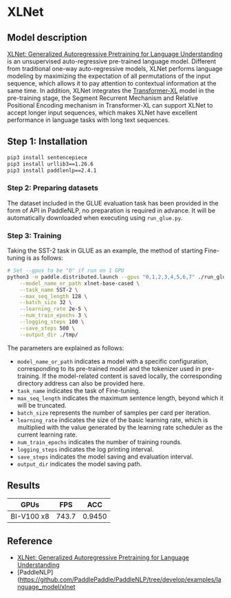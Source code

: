 # XLNet

## Model description

[XLNet: Generalized Autoregressive Pretraining for Language Understanding](https://arxiv.org/abs/1906.08237) is an unsupervised auto-regressive pre-trained language model. Different from traditional one-way auto-regressive models, XLNet performs language modeling by maximizing the expectation of all permutations of the input sequence, which allows it to pay attention to contextual information at the same time. In addition, XLNet integrates the [Transformer-XL](https://arxiv.org/abs/1901.02860) model in the pre-training stage, the Segment Recurrent Mechanism and Relative Positional Encoding mechanism in Transformer-XL can support XLNet to accept longer input sequences, which makes XLNet have excellent performance in language tasks with long text sequences.

## Step 1: Installation

```bash
pip3 install sentencepiece
pip3 install urllib3==1.26.6
pip3 install paddlenlp==2.4.1
```

### Step 2: Preparing datasets

The dataset included in the GLUE evaluation task has been provided in the form of API in PaddleNLP, no preparation is required in advance. It will be automatically downloaded when executing using `run_glue.py`.

### Step 3: Training

Taking the SST-2 task in GLUE as an example, the method of starting Fine-tuning is as follows:

```bash
# Set --gpus to be "0" if run on 1 GPU
python3 -m paddle.distributed.launch --gpus "0,1,2,3,4,5,6,7" ./run_glue.py \
    --model_name_or_path xlnet-base-cased \
    --task_name SST-2 \
    --max_seq_length 128 \
    --batch_size 32 \
    --learning_rate 2e-5 \
    --num_train_epochs 3 \
    --logging_steps 100 \
    --save_steps 500 \
    --output_dir ./tmp/
```

The parameters are explained as follows:
- `model_name_or_path` indicates a model with a specific configuration, corresponding to its pre-trained model and the tokenizer used in pre-training. If the model-related content is saved locally, the corresponding directory address can also be provided here.
- `task_name` indicates the task of Fine-tuning.
- `max_seq_length` indicates the maximum sentence length, beyond which it will be truncated.
- `batch_size` represents the number of samples per card per iteration.
- `learning_rate` indicates the size of the basic learning rate, which is multiplied with the value generated by the learning rate scheduler as the current learning rate.
- `num_train_epochs` indicates the number of training rounds.
- `logging_steps` indicates the log printing interval.
- `save_steps` indicates the model saving and evaluation interval.
- `output_dir` indicates the model saving path.

## Results

| GPUs  | FPS                       | ACC             |
|:-----:|:----------------------------:|:------------------:|
| BI-V100 x8 | 743.7                   |      0.9450        |

## Reference

- [XLNet: Generalized Autoregressive Pretraining for Language Understanding](https://arxiv.org/abs/1906.08237)
- [PaddleNLP](https://github.com/PaddlePaddle/PaddleNLP/tree/develop/examples/language_model/xlnet
